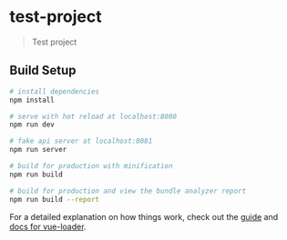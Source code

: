 # test-project

> Test project

## Build Setup

``` bash
# install dependencies
npm install

# serve with hot reload at localhost:8080
npm run dev

# fake api server at localhost:8081
npm run server

# build for production with minification
npm run build

# build for production and view the bundle analyzer report
npm run build --report
```

For a detailed explanation on how things work, check out the [guide](http://vuejs-templates.github.io/webpack/) and [docs for vue-loader](http://vuejs.github.io/vue-loader).
